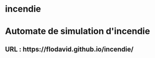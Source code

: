 # incendie
<h1>Automate de simulation d'incendie</h1>
<h2>URL : https://flodavid.github.io/incendie/</h2>
